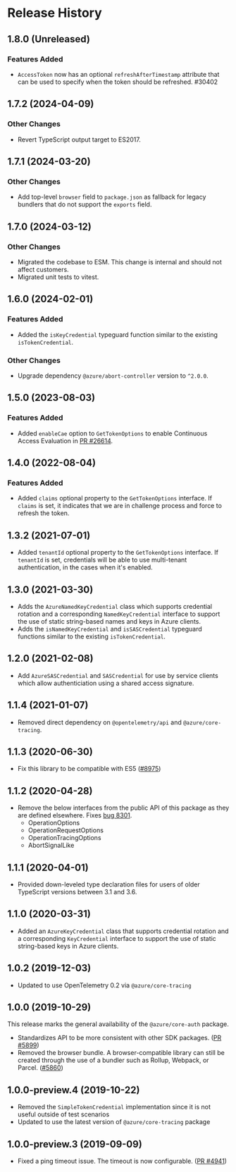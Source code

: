 # Release History

## 1.8.0 (Unreleased)

### Features Added

- `AccessToken` now has an optional `refreshAfterTimestamp` attribute that can be used to specify when the token should be refreshed. #30402

## 1.7.2 (2024-04-09)

### Other Changes

- Revert TypeScript output target to ES2017.

## 1.7.1 (2024-03-20)

### Other Changes

- Add top-level `browser` field to `package.json` as fallback for legacy bundlers that do not support the `exports` field.

## 1.7.0 (2024-03-12)

### Other Changes

- Migrated the codebase to ESM. This change is internal and should not affect customers.
- Migrated unit tests to vitest.

## 1.6.0 (2024-02-01)

### Features Added

- Added the `isKeyCredential` typeguard function similar to the existing `isTokenCredential`.

### Other Changes

- Upgrade dependency `@azure/abort-controller` version to `^2.0.0`.

## 1.5.0 (2023-08-03)

### Features Added

- Added `enableCae` option to `GetTokenOptions` to enable Continuous Access Evaluation in [PR #26614](https://github.com/Azure/azure-sdk-for-js/pull/26614).

## 1.4.0 (2022-08-04)

### Features Added

- Added `claims` optional property to the `GetTokenOptions` interface. If `claims` is set, it indicates that we are in challenge process and force to refresh the token.

## 1.3.2 (2021-07-01)

- Added `tenantId` optional property to the `GetTokenOptions` interface. If `tenantId` is set, credentials will be able to use multi-tenant authentication, in the cases when it's enabled.

## 1.3.0 (2021-03-30)

- Adds the `AzureNamedKeyCredential` class which supports credential rotation and a corresponding `NamedKeyCredential` interface to support the use of static string-based names and keys in Azure clients.
- Adds the `isNamedKeyCredential` and `isSASCredential` typeguard functions similar to the existing `isTokenCredential`.

## 1.2.0 (2021-02-08)

- Add `AzureSASCredential` and `SASCredential` for use by service clients which allow authenticiation using a shared access signature.

## 1.1.4 (2021-01-07)

- Removed direct dependency on `@opentelemetry/api` and `@azure/core-tracing`.

## 1.1.3 (2020-06-30)

- Fix this library to be compatible with ES5 ([#8975](https://github.com/Azure/azure-sdk-for-js/pull/8975))

## 1.1.2 (2020-04-28)

- Remove the below interfaces from the public API of this package as they are defined elsewhere.
  Fixes [bug 8301](https://github.com/Azure/azure-sdk-for-js/issues/8301).
  - OperationOptions
  - OperationRequestOptions
  - OperationTracingOptions
  - AbortSignalLike

## 1.1.1 (2020-04-01)

- Provided down-leveled type declaration files for users of older TypeScript versions between 3.1 and 3.6.

## 1.1.0 (2020-03-31)

- Added an `AzureKeyCredential` class that supports credential rotation and a corresponding `KeyCredential` interface to support the use of static string-based keys in Azure clients.

## 1.0.2 (2019-12-03)

- Updated to use OpenTelemetry 0.2 via `@azure/core-tracing`

## 1.0.0 (2019-10-29)

This release marks the general availability of the `@azure/core-auth` package.

- Standardizes API to be more consistent with other SDK packages.
  ([PR #5899](https://github.com/Azure/azure-sdk-for-js/pull/5899))
- Removed the browser bundle. A browser-compatible library can still be created through the use of a bundler such as Rollup, Webpack, or Parcel.
  ([#5860](https://github.com/Azure/azure-sdk-for-js/pull/5860))

## 1.0.0-preview.4 (2019-10-22)

- Removed the `SimpleTokenCredential` implementation since it is not useful outside of test scenarios
- Updated to use the latest version of `@azure/core-tracing` package

## 1.0.0-preview.3 (2019-09-09)

- Fixed a ping timeout issue. The timeout is now configurable. ([PR #4941](https://github.com/Azure/azure-sdk-for-js/pull/4941))
